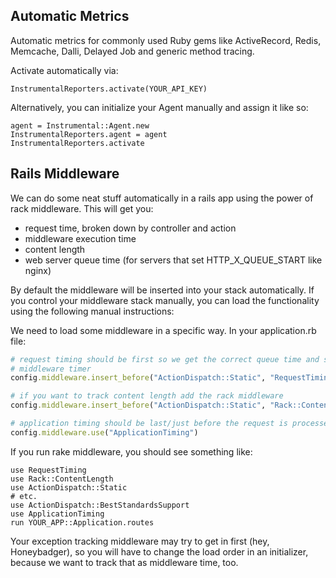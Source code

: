 ## Automatic Metrics

Automatic metrics for commonly used Ruby gems like ActiveRecord, Redis, Memcache, Dalli, Delayed Job and generic method tracing.

Activate automatically via:

```
InstrumentalReporters.activate(YOUR_API_KEY)
```

Alternatively, you can initialize your Agent manually and assign it like so:

```
agent = Instrumental::Agent.new
InstrumentalReporters.agent = agent
InstrumentalReporters.activate
```


## Rails Middleware

We can do some neat stuff automatically in a rails app using the power of rack middleware. This will get you:

* request time, broken down by controller and action
* middleware execution time
* content length
* web server queue time (for servers that set HTTP_X_QUEUE_START like nginx)

By default the middleware will be inserted into your stack automatically. If you control your middleware stack manually, you can load the functionality using the following manual instructions:

We need to load some middleware in a specific way. In your application.rb file:

```ruby
# request timing should be first so we get the correct queue time and start the
# middleware timer
config.middleware.insert_before("ActionDispatch::Static", "RequestTiming")

# if you want to track content length add the rack middleware
config.middleware.insert_before("ActionDispatch::Static", "Rack::ContentLength")

# application timing should be last/just before the request is processed
config.middleware.use("ApplicationTiming")
```

If you run rake middleware, you should see something like:

```shell
use RequestTiming
use Rack::ContentLength
use ActionDispatch::Static
# etc.
use ActionDispatch::BestStandardsSupport
use ApplicationTiming
run YOUR_APP::Application.routes
```

Your exception tracking middleware may try to get in first (hey, Honeybadger), so you will have to change the load order in an initializer, because we want to track that as middleware time, too.
